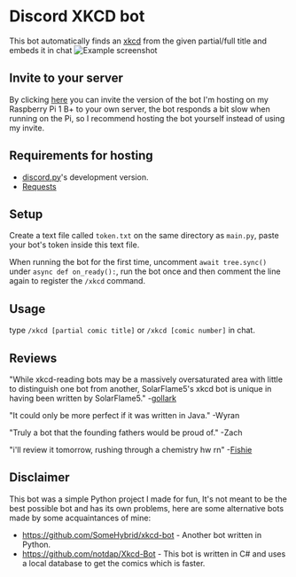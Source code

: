 # Discord XKCD bot
This bot automatically finds an [xkcd](https://xkcd.com/) from the given partial/full title and embeds it in chat
![Example screenshot](screenshots/example.png)
## Invite to your server
By clicking [here](https://discord.com/api/oauth2/authorize?client_id=978295243856285747&permissions=274877908992&scope=bot%20applications.commands) you can invite the version of the bot I'm hosting on my Raspberry Pi 1 B+ to your own server, the bot responds a bit slow when running on the Pi, so I recommend hosting the bot yourself instead of using my invite.
## Requirements for hosting
- [discord.py](https://github.com/Rapptz/discord.py)'s development version.
- [Requests](https://github.com/psf/requests)
## Setup
Create a text file called `token.txt` on the same directory as `main.py`, paste your bot's token inside this text file.

When running the bot for the first time, uncomment `await tree.sync()` under `async def on_ready():`, run the bot once and then comment the line again to register the `/xkcd` command.
## Usage
type `/xkcd [partial comic title]` or `/xkcd [comic number]` in chat.
## Reviews
"While xkcd-reading bots may be a massively oversaturated area with little to distinguish one bot from another, SolarFlame5's xkcd bot is unique in having been written by SolarFlame5." -[gollark](https://www.osmarks.net/)

"It could only be more perfect if it was written in Java." -Wyran

"Truly a bot that the founding fathers would be proud of." -Zach

"i'll review it tomorrow, rushing through a chemistry hw rn" -[Fishie](https://github.com/MuhammedAliSolkar)
## Disclaimer
This bot was a simple Python project I made for fun, It's not meant to be the best possible bot and has its own problems, here are some alternative bots made by some acquaintances of mine:
- https://github.com/SomeHybrid/xkcd-bot - Another bot written in Python.
- https://github.com/notdap/Xkcd-Bot - This bot is written in C# and uses a local database to get the comics which is faster.
